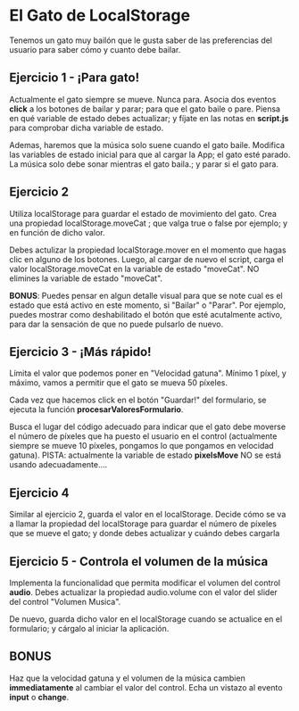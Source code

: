 # El Gato de LocalStorage

Tenemos un gato muy bailón que le gusta saber de las preferencias del usuario para saber cómo y cuanto debe bailar.

## Ejercicio 1 - ¡Para gato!

Actualmente el gato siempre se mueve. Nunca para. Asocia dos eventos **click** a los botones de bailar y parar; para que el gato baile o pare. Piensa en qué variable de estado debes actualizar; y fíjate en las notas en **script.js** para comprobar dicha variable de estado.

Ademas, haremos que la música solo suene cuando el gato baile. Modifica las variables de estado inicial para que al cargar la App; el gato esté parado. La música solo debe sonar mientras el gato baila.; y parar si el gato para.

## Ejercicio 2

Utiliza localStorage para guardar el estado de movimiento del gato. Crea una propiedad localStorage.moveCat ; que valga true o false por ejemplo; y en función de dicho valor.

Debes actulizar la propiedad localStorage.mover en el momento que hagas clic en alguno de los botones. Luego, al cargar de nuevo el script, carga el valor localStorage.moveCat en la variable de estado "moveCat". NO elimines la variable de estado "moveCat".

**BONUS**: Puedes pensar en algun detalle visual para que se note cual es el estado que está activo en este momento, si "Bailar" o "Parar". Por ejemplo, puedes mostrar como deshabilitado el botón que esté acutalmente activo, para dar la sensación de que no puede pulsarlo de nuevo.

## Ejercicio 3 - ¡Más rápido!

Límita el valor que podemos poner en "Velocidad gatuna". Mínimo 1 píxel, y máximo, vamos a permitir que el gato se mueva 50 píxeles.

Cada vez que hacemos click en el botón "Guardar!" del formulario, se ejecuta la función **procesarValoresFormulario**.

Busca el lugar del código adecuado para indicar que el gato debe moverse el número de píxeles que ha puesto el usuario en el control (actualmente siempre se mueve 10 píxeles, pongamos lo que pongamos en velocidad gatuna). PISTA: actualmente la variable de estado **pixelsMove** NO se está usando adecuadamente....

## Ejercicio 4

Similar al ejercicio 2, guarda el valor en el localStorage. Decide cómo se va a llamar la propiedad del localStorage para guardar el número de píxeles que se mueve el gato; y donde debes actualizar y cuándo debes cargarla

## Ejercicio 5 - Controla el volumen de la música

Implementa la funcionalidad que permita modificar el volumen del control **audio**. Debes actualizar la propiedad audio.volume con el valor del slider del control "Volumen Musica".

De nuevo, guarda dicho valor en el localStorage cuando se actualice en el formulario; y cárgalo al iniciar la aplicación.

## BONUS

Haz que la velocidad gatuna y el volumen de la música cambien **immediatamente** al cambiar el valor del control. Echa un vistazo al evento **input** o **change**.
